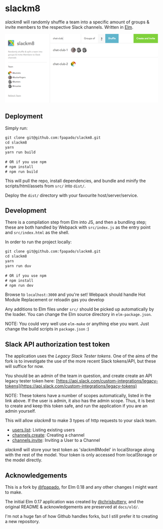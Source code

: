 # slackm8

_slackm8_ will randomly shuffle a team into a specific amount of groups & invite members to the respective Slack channels.
Written in [Elm](http://elm-lang.org/).

![alt tag](https://github.com/fpapado/slackm8/blob/master/docs/old/slackm8.png)

## Deployment
Simply run:
```shell
git clone git@github.com:fpapado/slackm8.git
cd slackm8
yarn
yarn run build

# OR if you use npm
# npm install
# npm run build
```
This will pull the repo, install dependencies, and bundle and minify the scripts/html/assets from `src/` into `dist/`.

Deploy the `dist/` directory with your favourite host/server/service.

## Development
There is a compilation step from Elm into JS, and then a bundling step; these are both handled by Webpack with `src/index.js` as the entry point and `src/index.html` as the shell.

In order to run the project locally:
```shell
git clone git@github.com:fpapado/slackm8.git
cd slackm8
yarn
yarn run duv

# OR if you use npm
# npm install
# npm run dev
```
Browse to `localhost:3000` and you're set!
Webpack should handle Hot Module Replacement or reloadin gas you develop

Any additions to Elm files under `src/` should be picked up automatically by the loader. You can change the Elm source directory in `elm-package.json`.

NOTE: You could very well use `elm-make` or anything else you want. Just change the build scripts in `package.json` :)

## Slack API authorization test token
The application uses the *Legacy Slack Tester tokens*. One of the aims of the fork is to investigate the use of the more recent Slack tokens/API, but these will suffice for now.

You should be an admin of the team in question, and create create an API legacy tester token here: [https://api.slack.com/custom-integrations/legacy-tokens](https://api.slack.com/custom-integrations/legacy-tokens)

NOTE: These tokens have a number of scopes automatically, listed in the link above. If the user is admin, it also has the admin scope.
Thus, it is best to create and keep this token safe, and run the application if you are an admin yourself.

This will allow _slackm8_ to make 3 types of http requests to your slack team.

* [users.list](https://api.slack.com/methods/users.list): Listing existing users
* [channels.create](https://api.slack.com/methods/channels.create): Creating a channel
* [channels.invite](https://api.slack.com/methods/channels.invite): Inviting a User to a Channel

_slackm8_ will store your test token as 'slackm8Model' in localStorage along with the rest of the model. Your token is only accessed from localStorage or the model directly.

## Acknowledgements
This is a fork by [@fpapado](https://github.com/fpapado), for Elm 0.18 and any other changes I might want to make.

The initial Elm 0.17 application was created by [@chrisbuttery](https://github.com/chrisbuttery), and the original README & acknowledgements are preserved at `docs/old/`.

I'm not a huge fan of how Github handles forks, but I still prefer it to creating a new repository.
